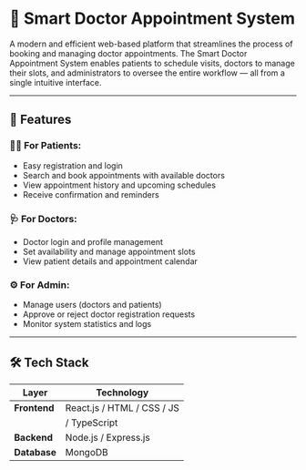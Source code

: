 # 🏥 Smart Doctor Appointment System

A modern and efficient web-based platform that streamlines the process of booking and managing doctor appointments. The Smart Doctor Appointment System enables patients to schedule visits, doctors to manage their slots, and administrators to oversee the entire workflow — all from a single intuitive interface.

---

## 🚀 Features

### 👨‍⚕️ For Patients:

* Easy registration and login
* Search and book appointments with available doctors
* View appointment history and upcoming schedules
* Receive confirmation and reminders

### 🩺 For Doctors:

* Doctor login and profile management
* Set availability and manage appointment slots
* View patient details and appointment calendar

### ⚙️ For Admin:

* Manage users (doctors and patients)
* Approve or reject doctor registration requests
* Monitor system statistics and logs

---

## 🛠️ Tech Stack

| Layer              | Technology                   |
| ------------------ | ---------------------------- |
| **Frontend**       | React.js / HTML / CSS / JS   |
|                    |   / TypeScript               |
| **Backend**        | Node.js / Express.js         |
| **Database**       | MongoDB                      |


